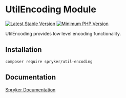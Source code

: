 # UtilEncoding Module
[![Latest Stable Version](https://poser.pugx.org/spryker/util-encoding/v/stable.svg)](https://packagist.org/packages/spryker/util-encoding)
[![Minimum PHP Version](https://img.shields.io/badge/php-%3E%3D%207.4-8892BF.svg)](https://php.net/)

UtilEncoding provides low level encoding functionality.

## Installation

```
composer require spryker/util-encoding
```

## Documentation

[Spryker Documentation](https://docs.spryker.com)
